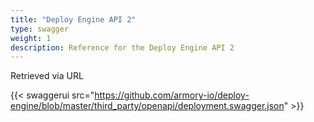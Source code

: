 ```yaml
---
title: "Deploy Engine API 2"
type: swagger
weight: 1
description: Reference for the Deploy Engine API 2
---
```


Retrieved via URL


{{< swaggerui src="https://github.com/armory-io/deploy-engine/blob/master/third_party/openapi/deployment.swagger.json" >}}
